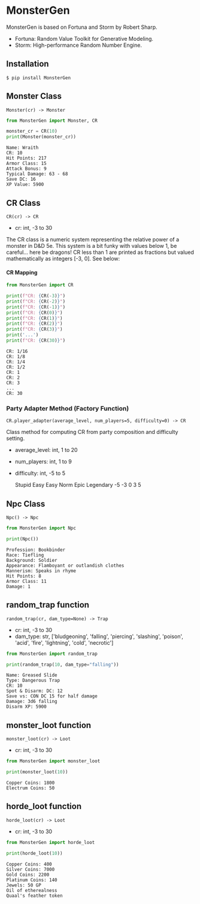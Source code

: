 # MonsterGen

MonsterGen is based on Fortuna and Storm by Robert Sharp.
- Fortuna: Random Value Toolkit for Generative Modeling.
- Storm: High-performance Random Number Engine.


## Installation
```shell script
$ pip install MonsterGen
```

## Monster Class
`Monster(cr) -> Monster`

```python
from MonsterGen import Monster, CR

monster_cr = CR(10)
print(Monster(monster_cr))
```

```
Name: Wraith
CR: 10
Hit Points: 217
Armor Class: 15
Attack Bonus: 9
Typical Damage: 63 - 68
Save DC: 16
XP Value: 5900
```

## CR Class
`CR(cr) -> CR`
- cr: int, -3 to 30

The CR class is a numeric system representing the relative power of a monster in D&D 5e.
This system is a bit funky with values below 1, be careful... here be dragons!
CR less than 1 are printed as fractions but valued mathematically as integers [-3, 0]. See below:

#### CR Mapping

```python
from MonsterGen import CR

print(f"CR: {CR(-3)}")
print(f"CR: {CR(-2)}")
print(f"CR: {CR(-1)}")
print(f"CR: {CR(0)}")
print(f"CR: {CR(1)}")
print(f"CR: {CR(2)}")
print(f"CR: {CR(3)}")
print('...')
print(f"CR: {CR(30)}")
```

```
CR: 1/16
CR: 1/8
CR: 1/4
CR: 1/2
CR: 1
CR: 2
CR: 3
...
CR: 30
```

### Party Adapter Method (Factory Function)
`CR.player_adapter(average_level, num_players=5, difficulty=0) -> CR`

Class method for computing CR from party composition and difficulty setting.
- average_level: int, 1 to 20
- num_players: int, 1 to 9
- difficulty: int, -5 to 5 


    Stupid Easy    Easy    Norm    Epic    Legendary
          -5        -3      0       3          5


## Npc Class
`Npc() -> Npc`

```python
from MonsterGen import Npc

print(Npc())
```

```
Profession: Bookbinder
Race: Tiefling
Background: Soldier
Appearance: Flamboyant or outlandish clothes
Mannerism: Speaks in rhyme
Hit Points: 8
Armor Class: 11
Damage: 1
```

## random_trap function
`random_trap(cr, dam_type=None) -> Trap`
- cr: int, -3 to 30
- dam_type: str, ['bludgeoning', 'falling', 'piercing', 'slashing', 'poison', 'acid', 'fire', 'lightning', 'cold', 'necrotic']

```python
from MonsterGen import random_trap

print(random_trap(10, dam_type="falling"))
```

```
Name: Greased Slide
Type: Dangerous Trap
CR: 10
Spot & Disarm: DC: 12
Save vs: CON DC 15 for half damage
Damage: 3d6 falling
Disarm XP: 5900
```

## monster_loot function
`monster_loot(cr) -> Loot`
- cr: int, -3 to 30

```python
from MonsterGen import monster_loot

print(monster_loot(10))
```

```
Copper Coins: 1800
Electrum Coins: 50
```

## horde_loot function
`horde_loot(cr) -> Loot`
- cr: int, -3 to 30

```python
from MonsterGen import horde_loot

print(horde_loot(10))
```

```
Copper Coins: 400
Silver Coins: 7000
Gold Coins: 2200
Platinum Coins: 140
Jewels: 50 GP
Oil of etherealness
Quaal's feather token
```
